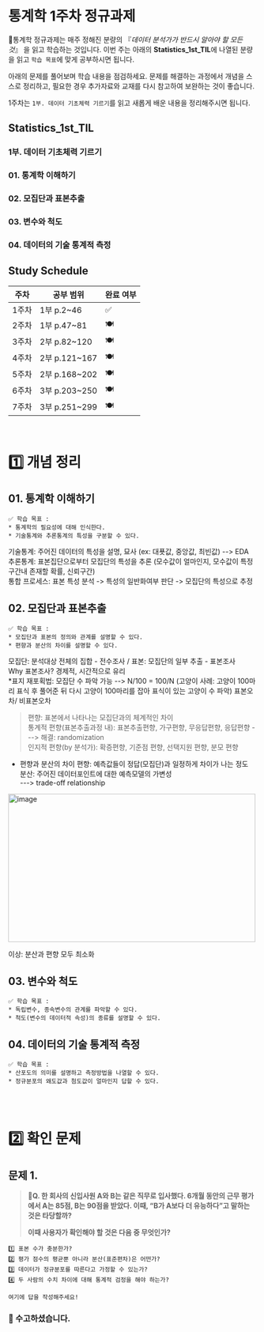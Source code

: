 # 통계학 1주차 정규과제

📌통계학 정규과제는 매주 정해진 분량의 『*데이터 분석가가 반드시 알아야 할 모든 것*』 을 읽고 학습하는 것입니다. 이번 주는 아래의 **Statistics_1st_TIL**에 나열된 분량을 읽고 `학습 목표`에 맞게 공부하시면 됩니다.

아래의 문제를 풀어보며 학습 내용을 점검하세요. 문제를 해결하는 과정에서 개념을 스스로 정리하고, 필요한 경우 추가자료와 교재를 다시 참고하여 보완하는 것이 좋습니다.

1주차는 `1부. 데이터 기초체력 기르기`를 읽고 새롭게 배운 내용을 정리해주시면 됩니다.


## Statistics_1st_TIL

### 1부. 데이터 기초체력 기르기
### 01. 통계학 이해하기
### 02. 모집단과 표본추출
### 03. 변수와 척도
### 04. 데이터의 기술 통계적 측정



## Study Schedule

| 주차  | 공부 범위     | 완료 여부 |
| ----- | ------------- | --------- |
| 1주차 | 1부 p.2~46    | ✅         |
| 2주차 | 1부 p.47~81   | 🍽️         |
| 3주차 | 2부 p.82~120  | 🍽️         |
| 4주차 | 2부 p.121~167 | 🍽️         |
| 5주차 | 2부 p.168~202 | 🍽️         |
| 6주차 | 3부 p.203~250 | 🍽️         |
| 7주차 | 3부 p.251~299 | 🍽️         |

<br>

<!-- 여기까진 그대로 둬 주세요-->


# 1️⃣ 개념 정리 
## 01. 통계학 이해하기

```
✅ 학습 목표 : 
* 통계학의 필요성에 대해 인식한다.
* 기술통계와 추론통계의 특성을 구분할 수 있다.
```
<!-- 새롭게 배운 내용을 자유롭게 정리해주세요.-->
기술통계: 주어진 데이터의 특성을 설명, 묘사 (ex: 대푯값, 중앙값, 최빈값) --> EDA  
추론통계: 표본집단으로부터 모집단의 특성을 추론 (모수값이 얼마인지, 모수값이 특정구간내 존재할 확률, 신뢰구간)   
통합 프로세스: 표본 특성 분석 -> 특성의 일반화여부 판단 -> 모집단의 특성으로 추정  

## 02. 모집단과 표본추출

```
✅ 학습 목표 :
* 모집단과 표본의 정의와 관계를 설명할 수 있다.
* 편향과 분산의 차이를 설명할 수 있다.
```

<!-- 새롭게 배운 내용을 자유롭게 정리해주세요.-->
모집단: 분석대상 전체의 집합 - 전수조사 / 표본: 모집단의 일부 추출 - 표본조사  
Why 표본조사? 경제적, 시간적으로 유리  
*표지 재포획법: 모집단 수 파악 가능 --> N/100 = 100/N (고양이 사례: 고양이 100마리 표식 후 풀어준 뒤 다시 고양이 100마리를 잡아 표식이 있는 고양이 수 파악)
표본오차/ 비표본오차  
> 편향: 표본에서 나타나는 모집단과의 체계적인 차이  
> 통계적 편향(표본추출과정 내): 표본추출편향, 가구편향, 무응답편향, 응답편향  ---> 해결: randomization  
> 인지적 편향(by 분석가): 확증편향, 기준점 편향, 선택지원 편향, 분모 편향  
* 편향과 분산의 차이
편향: 예측값들이 정답(모집단)과 일정하게 차이가 나는 정도  
분산: 주어진 데이터포인트에 대한 예측모델의 가변성  
---> trade-off relationship  

<img width="500" height="300" alt="image" src="https://github.com/user-attachments/assets/2cd9b95d-9cf1-4c33-975b-d318897ec23a" />


이상: 분산과 편향 모두 최소화


## 03. 변수와 척도
```
✅ 학습 목표 :
* 독립변수, 종속변수의 관계를 파악할 수 있다.
* 척도(변수의 데이터적 속성)의 종류를 설명할 수 있다.
```
<!-- 새롭게 배운 내용을 자유롭게 정리해주세요.-->


## 04. 데이터의 기술 통계적 측정

```
✅ 학습 목표 :
* 산포도의 의미를 설명하고 측정방법을 나열할 수 있다.
* 정규분포의 왜도값과 첨도값이 얼마인지 답할 수 있다.
```

<!-- 새롭게 배운 내용을 자유롭게 정리해주세요.-->




<br>
<br>

# 2️⃣ 확인 문제

## 문제 1.

> **🧚Q. 한 회사의 신입사원 A와 B는 같은 직무로 입사했다. 6개월 동안의 근무 평가에서 A는 85점, B는 90점을 받았다. 이때, “B가 A보다 더 유능하다”고 말하는 것은 타당할까?**
>
> **이때 사용자가 확인해야 할 것은 다음 중 무엇인가?**

~~~
1️⃣ 표본 수가 충분한가?
2️⃣ 평가 점수의 평균뿐 아니라 분산(표준편차)은 어떤가?
3️⃣ 데이터가 정규분포를 따른다고 가정할 수 있는가?
4️⃣ 두 사람의 수치 차이에 대해 통계적 검정을 해야 하는가?
~~~



<!--학습한 개념을 활용하여 자유롭게 설명해 보세요. 구체적인 예시를 들어 설명하면 더욱 좋습니다.-->

```
여기에 답을 작성해주세요!
```



### 🎉 수고하셨습니다.
